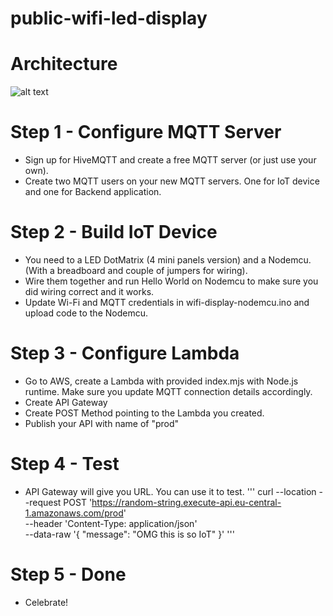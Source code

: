 # public-wifi-led-display

# Architecture
![alt text](https://github.com/resaercherOne/public-wifi-led-display/blob/main/architecture.png?raw=true)

# Step 1 - Configure MQTT Server
- Sign up for HiveMQTT and create a free MQTT server (or just use your own).
- Create two MQTT users on your new MQTT servers. One for IoT device and one for Backend application.

# Step 2 - Build IoT Device
- You need to a LED DotMatrix (4 mini panels version) and a Nodemcu. (With a breadboard and couple of jumpers for wiring).
- Wire them together and run Hello World on Nodemcu to make sure you did wiring correct and it works.
- Update Wi-Fi and MQTT credentials in wifi-display-nodemcu.ino and upload code to the Nodemcu.

# Step 3 - Configure Lambda
- Go to AWS, create a Lambda with provided index.mjs with Node.js runtime. Make sure you update MQTT connection details accordingly.
- Create API Gateway
- Create POST Method pointing to the Lambda you created.
- Publish your API with name of "prod"

# Step 4 - Test
- API Gateway will give you URL. You can use it to test.
'''
curl --location --request POST 'https://random-string.execute-api.eu-central-1.amazonaws.com/prod' \
--header 'Content-Type: application/json' \
--data-raw '{
    "message": "OMG this is so IoT"
}'
'''

# Step 5 - Done
- Celebrate!
